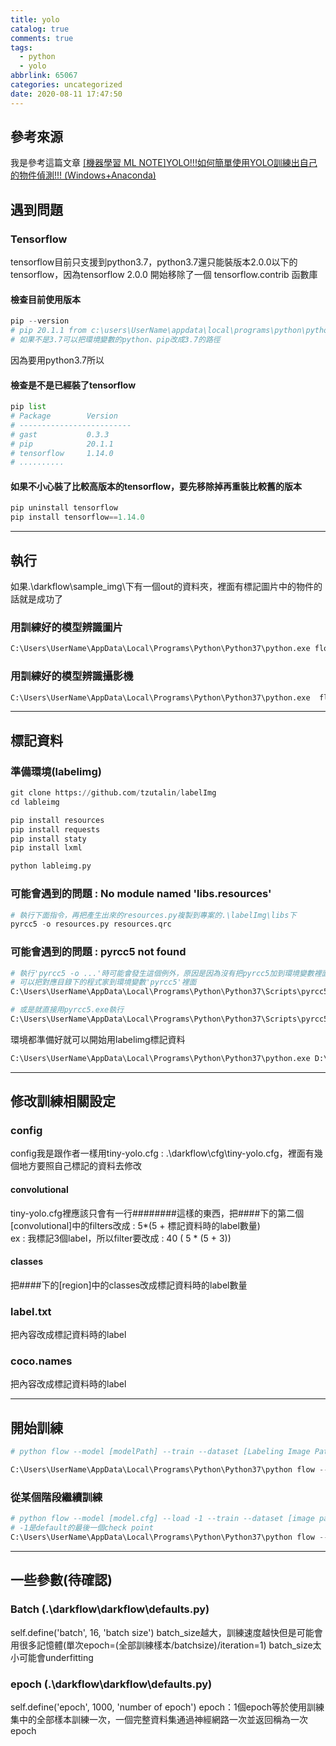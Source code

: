 ```yaml
---
title: yolo
catalog: true
comments: true
tags:
  - python
  - yolo
abbrlink: 65067
categories: uncategorized
date: 2020-08-11 17:47:50
---
```

## 參考來源
我是參考這篇文章 [[機器學習 ML NOTE]YOLO!!!如何簡單使用YOLO訓練出自己的物件偵測!!! (Windows+Anaconda)](https://medium.com/%E9%9B%9E%E9%9B%9E%E8%88%87%E5%85%94%E5%85%94%E7%9A%84%E5%B7%A5%E7%A8%8B%E4%B8%96%E7%95%8C/%E6%A9%9F%E5%99%A8%E5%AD%B8%E7%BF%92-ml-note-yolo-%E5%88%A9%E7%94%A8%E5%BD%B1%E5%83%8F%E8%BE%A8%E8%AD%98%E5%81%9A%E7%89%A9%E4%BB%B6%E5%81%B5%E6%B8%AC-object-detection-%E7%9A%84%E6%8A%80%E8%A1%93-3ad34a4cac70)


## 遇到問題
### Tensorflow
tensorflow目前只支援到python3.7，python3.7還只能裝版本2.0.0以下的tensorflow，因為tensorflow 2.0.0 開始移除了一個 tensorflow.contrib 函數庫
#### 檢查目前使用版本
```python
pip --version
# pip 20.1.1 from c:\users\UserName\appdata\local\programs\python\python37\lib\site-packages\pip (python 3.7)
# 如果不是3.7可以把環境變數的python、pip改成3.7的路徑
```

因為要用python3.7所以
#### 檢查是不是已經裝了tensorflow
```python
pip list 
# Package        Version
# -------------------------
# gast           0.3.3
# pip            20.1.1
# tensorflow     1.14.0
# ..........
```
#### 如果不小心裝了比較高版本的tensorflow，要先移除掉再重裝比較舊的版本
```python
pip uninstall tensorflow
pip install tensorflow==1.14.0
```

---
## 執行
如果.\darkflow\sample_img\下有一個out的資料夾，裡面有標記圖片中的物件的話就是成功了
### 用訓練好的模型辨識圖片
```python
C:\Users\UserName\AppData\Local\Programs\Python\Python37\python.exe flow --model cfg/yolo.cfg --load bin/yolov2.weights --imgdir sample_img/
```
### 用訓練好的模型辨識攝影機
```python
C:\Users\UserName\AppData\Local\Programs\Python\Python37\python.exe  flow --model cfg/yolo.cfg --load bin/yolov2.weights --demo camera --saveVideo
```

---
## 標記資料
### 準備環境(labelimg)
```python
git clone https://github.com/tzutalin/labelImg
cd lableimg

pip install resources
pip install requests
pip install staty
pip install lxml

python lableimg.py
```
### 可能會遇到的問題 : No module named 'libs.resources'
```python 
# 執行下面指令，再把產生出來的resources.py複製到專案的.\labelImg\libs下
pyrcc5 -o resources.py resources.qrc
```

### 可能會遇到的問題 : pyrcc5 not found
```python
# 執行'pyrcc5 -o ...'時可能會發生這個例外，原因是因為沒有把pyrcc5加到環境變數裡面
# 可以把對應目錄下的程式家到環境變數'pyrcc5'裡面
C:\Users\UserName\AppData\Local\Programs\Python\Python37\Scripts\pyrcc5.exe

# 或是就直接用pyrcc5.exe執行
C:\Users\UserName\AppData\Local\Programs\Python\Python37\Scripts\pyrcc5.exe -o resources.py resources.qrc
```
環境都準備好就可以開始用labelimg標記資料
```python
C:\Users\UserName\AppData\Local\Programs\Python\Python37\python.exe D:\Backup\UserName\Desktop\Workspace\labelImg\labelImg.py
```

---
## 修改訓練相關設定
### config
config我是跟作者一樣用tiny-yolo.cfg : .\darkflow\cfg\tiny-yolo.cfg，裡面有幾個地方要照自己標記的資料去修改
#### convolutional
tiny-yolo.cfg裡應該只會有一行########這樣的東西，把####下的第二個[convolutional]中的filters改成 : 5*(5 + 標記資料時的label數量)<br>
ex : 我標記3個label，所以filter要改成 : 40 ( 5 * (5 + 3))
#### classes
把####下的[region]中的classes改成標記資料時的label數量

### label.txt
把內容改成標記資料時的label

### coco.names
把內容改成標記資料時的label

---
## 開始訓練
```python 
# python flow --model [modelPath] --train --dataset [Labeling Image Path] --annotation [LabelImageResultPath]

C:\Users\UserName\AppData\Local\Programs\Python\Python37\python flow --model cfg/tiny-yolo.cfg --train --dataset D:\Backup\UserName\Desktop\image\traindata --annotation D:\Backup\UserName\Desktop\Workspace\labelImg\leodata
```
### 從某個階段繼續訓練
```python
# python flow --model [model.cfg] --load -1 --train --dataset [image path] --annotation [annotation path]
# -1是default的最後一個check point
C:\Users\UserName\AppData\Local\Programs\Python\Python37\python flow --model cfg/tiny-yolo.cfg --load -1 --train --dataset D:\Backup\UserName\Desktop\image\traindata --annotation D:\Backup\UserName\Desktop\Workspace\labelImg\leodata
```

---
## 一些參數(待確認)
### Batch (.\darkflow\darkflow\defaults.py)
self.define('batch', 16, 'batch size')
batch_size越大，訓練速度越快但是可能會用很多記憶體(單次epoch=(全部訓練樣本/batchsize)/iteration=1)
batch_size太小可能會underfitting

### epoch (.\darkflow\darkflow\defaults.py)
self.define('epoch', 1000, 'number of epoch')
epoch：1個epoch等於使用訓練集中的全部樣本訓練一次，一個完整資料集通過神經網路一次並返回稱為一次epoch